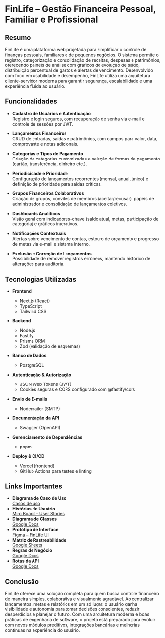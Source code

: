 # FinLife – Gestão Financeira Pessoal, Familiar e Profissional

## Resumo

FinLife é uma plataforma web projetada para simplificar o controle de finanças pessoais, familiares e de pequenos negócios. O sistema permite o registro, categorização e consolidação de receitas, despesas e patrimônios, oferecendo painéis de análise com gráficos de evolução de saldo, distribuição percentual de gastos e alertas de vencimento. Desenvolvido com foco em usabilidade e desempenho, FinLife utiliza uma arquitetura cliente-servidor moderna para garantir segurança, escalabilidade e uma experiência fluida ao usuário.

## Funcionalidades

- **Cadastro de Usuários e Autenticação**  
  Registro e login seguros, com recuperação de senha via e-mail e controle de sessões por JWT.

- **Lançamentos Financeiros**  
  CRUD de entradas, saídas e patrimônios, com campos para valor, data, comprovante e notas adicionais.

- **Categorias e Tipos de Pagamento**  
  Criação de categorias customizadas e seleção de formas de pagamento (cartão, transferência, dinheiro etc.).

- **Periodicidade e Prioridade**  
  Configuração de lançamentos recorrentes (mensal, anual, único) e definição de prioridade para saídas críticas.

- **Grupos Financeiros Colaborativos**  
  Criação de grupos, convites de membros (aceitar/recusar), papéis de administrador e consolidação de lançamentos coletivos.

- **Dashboards Analíticos**  
  Visão geral com indicadores-chave (saldo atual, metas, participação de categoria) e gráficos interativos.

- **Notificações Contextuais**  
  Alertas sobre vencimento de contas, estouro de orçamento e progresso de metas via e-mail e sistema interno.

- **Exclusão e Correção de Lançamentos**  
  Possibilidade de remover registros errôneos, mantendo histórico de alterações para auditoria.

## Tecnologias Utilizadas

- **Frontend**  
  - Next.js (React)  
  - TypeScript  
  - Tailwind CSS  

- **Backend**  
  - Node.js  
  - Fastify  
  - Prisma ORM  
  - Zod (validação de esquemas)  

- **Banco de Dados**  
  - PostgreSQL  

- **Autenticação & Autorização**  
  - JSON Web Tokens (JWT)  
  - Cookies seguras e CORS configurado com @fastify/cors  

- **Envio de E-mails**  
  - Nodemailer (SMTP)

- **Documentação da API**  
  - Swagger (OpenAPI)  

- **Gerenciamento de Dependências**  
  - pnpm  

- **Deploy & CI/CD**  
  - Vercel (frontend) 
  - GitHub Actions para testes e linting  

## Links Importantes

- **Diagrama de Caso de Uso**  
  [Casos de uso](https://miro.com/welcomeonboard/ZFlxMnBCbHVuU0lnTXZlN2JLS0JlaEEvVmgvZjMwV09rODRPYUIrdnJUbllYVnFFRjlUczdNQWN2eU5wamhSZzJTR1NlS01XWGJQQ3hPZ1NRZGhWWFd1cEU3cWFEWld6eUEremYxTklmZUZNbGhNZVJNdnV3YUFoUXRBK3BtOU1yVmtkMG5hNDA3dVlncnBvRVB2ZXBnPT0hdjE=?share_link_id=684704829134)  
- **Histórias de Usuário**  
  [Miro Board – User Stories](https://miro.com/welcomeonboard/YmZNckIyZ0UzNVBNbmNMUDVvMVR6eXdUaXJBeTQyeVV3aXB5azhZcXpVeEJWbStDNG9HNkFneGhxR01nUk1Oak92U3VyKzZkWFJxeDRoY2lEdm80V211cEU3cWFEWld6eUEremYxTklmZUVQTzJKaVljUnhOUTZLek1SR21HaUNBS2NFMDFkcUNFSnM0d3FEN050ekl3PT0hdjE=?share_link_id=499902744224)  
- **Diagrama de Classes**  
  [Google Docs](https://docs.google.com/document/d/1FXgwqV_8-pH1Po8WIB9tXPwww4vOPF9eppjxQYNiZfk/edit?usp=sharing)  
- **Protótipo de Interface**  
  [Figma – FinLife UI](https://www.figma.com/design/CeBSBMO7GZ3Dy7tO3JltBe/FinLife?node-id=0-1&t=70AvK61Lo0IRvH0F-1)  
- **Matriz de Rastreabilidade**  
  [Google Sheets](https://docs.google.com/spreadsheets/d/1CDMzlwXZCNnG7dz8DZwCC_IXwZ0mjjfsBBgIlziMgJY/edit?usp=sharing) 
- **Regras de Negócio**  
  [Google Docs](https://docs.google.com/document/d/1OOxGUkHQ4Y-eeu99FjhLJdpIc7QMqEL3HWRGNNtck40/edit?usp=sharing)
- **Rotas da API**  
  [Google Docs](https://docs.google.com/document/d/1-X8BR-9iw01J2jaTLTOHhzBhkZP-Z4BW8XRDm4tz9dY/edit?usp=sharing)

## Conclusão

FinLife oferece uma solução completa para quem busca controle financeiro de maneira simples, colaborativa e visualmente agradável. Ao centralizar lançamentos, metas e relatórios em um só lugar, o usuário ganha visibilidade e autonomia para tomar decisões conscientes, reduzir desperdícios e planejar o futuro. Com uma arquitetura moderna e boas práticas de engenharia de software, o projeto está preparado para evoluir com novos módulos preditivos, integrações bancárias e melhorias contínuas na experiência do usuário.

